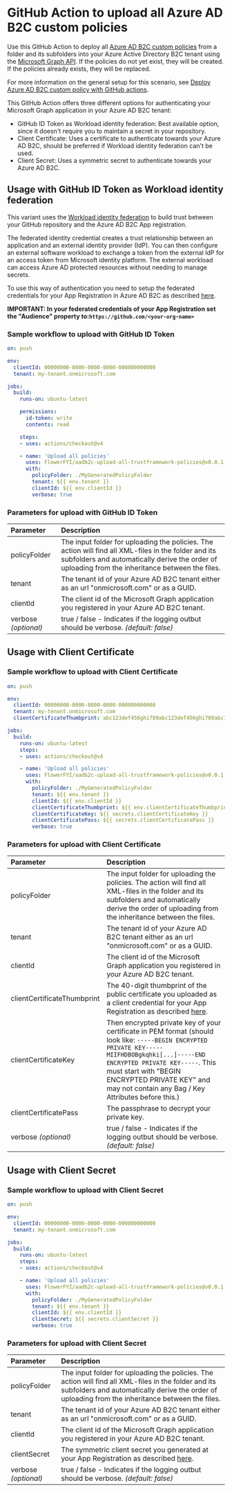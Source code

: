 # GitHub Action to upload all Azure AD B2C custom policies

Use this GitHub Action to deploy all [Azure AD B2C custom policies](https://docs.microsoft.com/azure/active-directory-b2c/custom-policy-overview) from a folder and its subfolders into your Azure Active Directory B2C tenant using the [Microsoft Graph API](https://docs.microsoft.com/graph/api/resources/trustframeworkpolicy?view=graph-rest-beta). If the policies do not yet exist, they will be created. If the policies already exists, they will be replaced.

For more information on the general setup for this scenario, see [Deploy Azure AD B2C custom policy with GitHub actions](https://docs.microsoft.com/azure/active-directory-b2c/deploy-custom-policies-github-action).

This GitHub Action offers three different options for authenticating your Microsoft Graph application in your Azure AD B2C tenant:
- GitHub ID Token as Workload identity federation: Best available option, since it doesn't require you to maintain a secret in your repository.
- Client Certificate: Uses a certificate to authenticate towards your Azure AD B2C, should be preferred if Workload identity federation can't be used.
- Client Secret: Uses a symmetric secret to authenticate towards your Azure AD B2C.

## Usage with GitHub ID Token as Workload identity federation
This variant uses the [Workload identity federation](https://learn.microsoft.com/en-us/azure/active-directory/develop/workload-identity-federation) to build trust between your GitHub repository and the Azure AD B2C App registration.

The federated identity credential creates a trust relationship between an application and an external identity provider (IdP). You can then configure an external software workload to exchange a token from the external IdP for an access token from Microsoft identity platform. The external workload can access Azure AD protected resources without needing to manage secrets.

To use this way of authentication you need to setup the federated credentials for your App Registration in Azure AD B2C as described [here](https://learn.microsoft.com/en-us/azure/active-directory/develop/workload-identity-federation-create-trust?pivots=identity-wif-apps-methods-azp#github-actions).

**IMPORTANT: In your federated credentials of your App Registration set the "Audience" property to:```https://github.com/<your-org-name>```**
### Sample workflow to upload with GitHub ID Token

```yaml
on: push

env:
  clientId: 00000000-0000-0000-0000-000000000000
  tenant: my-tenant.onmicrosoft.com

jobs:
  build:
    runs-on: ubuntu-latest

    permissions:
      id-token: write
      contents: read

    steps:
    - uses: actions/checkout@v4

    - name: 'Upload all policies'
      uses: FlowerFYI/aadb2c-upload-all-trustframework-policies@v0.0.1
      with:
        policyFolder: ./MyGeneratedPolicyFolder
        tenant: ${{ env.tenant }}
        clientId: ${{ env.clientId }}
        verbose: true
```

### Parameters for upload with GitHub ID Token
| Parameter | Description |
| :-------- | :---------- |
| policyFolder | The input folder for uploading the policies. The action will find all XML-files in the folder and its subfolders and automatically derive the order of uploading from the inheritance between the files. |
| tenant | The tenant id of your Azure AD B2C tenant either as an url "onmicrosoft.com" or as a GUID. |
| clientId | The client id of the Microsoft Graph application you registered in your Azure AD B2C tenant. |
| verbose *(optional)* | true / false - Indicates if the logging outbut should be verbose. *(default: false)* |

## Usage with Client Certificate
### Sample workflow to upload with Client Certificate

```yaml
on: push

env:
  clientId: 00000000-0000-0000-0000-000000000000
  tenant: my-tenant.onmicrosoft.com
  clientCertificateThumbprint: abc123def456ghi789abc123def456ghi789abc1

jobs:
  build:
    runs-on: ubuntu-latest
    steps:
    - uses: actions/checkout@v4

    - name: 'Upload all policies'
      uses: FlowerFYI/aadb2c-upload-all-trustframework-policies@v0.0.1
      with:
        policyFolder: ./MyGeneratedPolicyFolder
        tenant: ${{ env.tenant }}
        clientId: ${{ env.clientId }}
        clientCertificateThumbprint: ${{ env.clientCertificateThumbprint }}
        clientCertificateKey: ${{ secrets.clientCertificateKey }}
        clientCertificatePass: ${{ secrets.clientCertificatePass }}
        verbose: true
```

### Parameters for upload with Client Certificate
| Parameter | Description |
| :-------- | :---------- |
| policyFolder | The input folder for uploading the policies. The action will find all XML-files in the folder and its subfolders and automatically derive the order of uploading from the inheritance between the files. |
| tenant | The tenant id of your Azure AD B2C tenant either as an url "onmicrosoft.com" or as a GUID. |
| clientId | The client id of the Microsoft Graph application you registered in your Azure AD B2C tenant. |
| clientCertificateThumbprint | The 40-digit thumbprint of the public certificate you uploaded as a client credential for your App Registration as described [here](https://learn.microsoft.com/en-us/azure/active-directory/develop/howto-create-service-principal-portal#option-1-upload-a-certificate).  |
| clientCertificateKey | Then encrypted private key of your certificate in PEM format (should look like: ```-----BEGIN ENCRYPTED PRIVATE KEY-----MIIFHDBOBgkqhki[...]-----END ENCRYPTED PRIVATE KEY-----```. This must start with "BEGIN ENCRYPTED PRIVATE KEY" and may not contain any Bag / Key Attributes before this.) |
| clientCertificatePass | The passphrase to decrypt your private key. |
| verbose *(optional)* | true / false - Indicates if the logging outbut should be verbose. *(default: false)* |

## Usage with Client Secret
### Sample workflow to upload with Client Secret

```yaml
on: push

env:
  clientId: 00000000-0000-0000-0000-000000000000
  tenant: my-tenant.onmicrosoft.com

jobs:
  build:
    runs-on: ubuntu-latest
    steps:
    - uses: actions/checkout@v4

    - name: 'Upload all policies'
      uses: FlowerFYI/aadb2c-upload-all-trustframework-policies@v0.0.1
      with:
        policyFolder: ./MyGeneratedPolicyFolder
        tenant: ${{ env.tenant }}
        clientId: ${{ env.clientId }}
        clientSecret: ${{ secrets.clientSecret }}
        verbose: true
```

### Parameters for upload with Client Secret
| Parameter | Description |
| :-------- | :---------- |
| policyFolder | The input folder for uploading the policies. The action will find all XML-files in the folder and its subfolders and automatically derive the order of uploading from the inheritance between the files. |
| tenant | The tenant id of your Azure AD B2C tenant either as an url "onmicrosoft.com" or as a GUID. |
| clientId | The client id of the Microsoft Graph application you registered in your Azure AD B2C tenant. |
| clientSecret | The symmetric client secret you generated at your App Registration as described [here](https://learn.microsoft.com/en-us/azure/active-directory-b2c/tutorial-register-applications?tabs=app-reg-ga#create-a-client-secret). |
| verbose *(optional)* | true / false - Indicates if the logging outbut should be verbose. *(default: false)* |